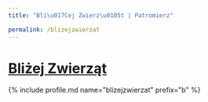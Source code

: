 ```yaml
---
title: "Bli\u017Cej Zwierz\u0105t | Patromierz"

permalink: /blizejzwierzat
---
```


# [Bliżej Zwierząt](https://patronite.pl/blizejzwierzat)

{% include profile.md name="blizejzwierzat" prefix="b" %}
